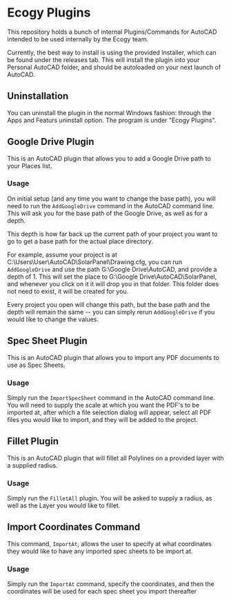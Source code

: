 # Ecogy Plugins

This repository holds a bunch of internal Plugins/Commands for AutoCAD intended to be used internally by the
Ecogy team.

Currently, the best way to install is using the provided Installer, which can be found under the releases tab.
This will install the plugin into your Personal AutoCAD folder, and should be autoloaded on your next launch of AutoCAD.

## Uninstallation

You can uninstall the plugin in the normal Windows fashion: through the Apps and Featurs uninstall option. The program is under "Ecogy Plugins".

## Google Drive Plugin

This is an AutoCAD plugin that allows you to add a Google Drive path to your Places list.

### Usage

On initial setup (and any time you want to change the base path), you will need to run the `AddGoogleDrive` command
in the AutoCAD command line. This will ask you for the base path of the Google Drive, as well as for a depth.

This depth is how far back up the current path of your project you want to go to get a base path for the actual
place directory.

For example, assume your project is at C:\Users\User\AutoCAD\SolarPanel\Drawing.cfg, you can run `AddGoogleDrive`
and use the path G:\Google Drive\AutoCAD, and provide a depth of 1. This will set the place to G:\Google Drive\AutoCAD\SolarPanel,
and whenever you click on it it will drop you in that folder. This folder does not need to exist, it will be created for you.

Every project you open will change this path, but the base path and the depth will remain the same -- you can simply rerun
`AddGoogleDrive` if you would like to change the values.

## Spec Sheet Plugin

This is an AutoCAD plugin that allows you to import any PDF documents to use as Spec Sheets.

### Usage

Simply run the `ImportSpecSheet` command in the AutoCAD command line. You will need to supply the scale at which you want
the PDF's to be imported at, after which a file selection dialog will appear, select all PDF
files you would like to import, and they will be added to the project.

## Fillet Plugin

This is an AutoCAD plugin that will fillet all Polylines on a provided layer with a supplied radius.

### Usage

Simply run the `FilletAll` plugin. You will be asked to supply a radius, as well as the Layer you would like to fillet.

## Import Coordinates Command

This command, `ImportAt`, allows the user to specify at what coordinates they would like to have any imported spec sheets
to be import at.

### Usage

Simply run the `ImportAt` command, specify the coordinates, and then the coordinates will be used for each spec sheet you
import thereafter
